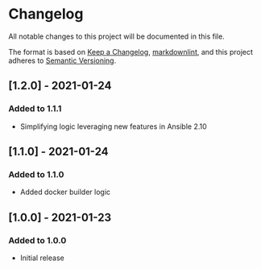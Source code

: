 # Changelog

All notable changes to this project will be documented in this file.

The format is based on [Keep a Changelog](https://keepachangelog.com/en/1.0.0/),
[markdownlint](https://dlaa.me/markdownlint/),
and this project adheres to [Semantic Versioning](https://semver.org/spec/v2.0.0.html).

## [1.2.0] - 2021-01-24

### Added to 1.1.1

- Simplifying logic leveraging new features in Ansible 2.10

## [1.1.0] - 2021-01-24

### Added to 1.1.0

- Added docker builder logic

## [1.0.0] - 2021-01-23

### Added to 1.0.0

- Initial release
